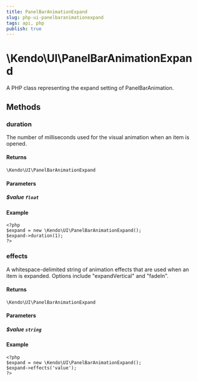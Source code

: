 ```yaml
---
title: PanelBarAnimationExpand
slug: php-ui-panelbaranimationexpand
tags: api, php
publish: true
---
```


# \Kendo\UI\PanelBarAnimationExpand

A PHP class representing the expand setting of PanelBarAnimation.


## Methods

### duration
The number of milliseconds used for the visual animation when an item is opened.

#### Returns
`\Kendo\UI\PanelBarAnimationExpand`

#### Parameters

##### $value `float`



#### Example 
    <?php
    $expand = new \Kendo\UI\PanelBarAnimationExpand();
    $expand->duration(1);
    ?>

### effects
A whitespace-delimited string of animation effects that are used when an item is expanded. Options include
"expandVertical" and "fadeIn".

#### Returns
`\Kendo\UI\PanelBarAnimationExpand`

#### Parameters

##### $value `string`



#### Example 
    <?php
    $expand = new \Kendo\UI\PanelBarAnimationExpand();
    $expand->effects('value');
    ?>

